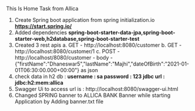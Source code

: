 This Is Home Task from Allica 

1. Create Spring boot application from spring initialization.io **https://start.spring.io/**
2. Added dependencies **spring-boot-starter-data-jpa,spring-boot-starter-web,h2database,spring-boot-starter-test**
3. Created 3 rest apis 
    a. GET  -  http://localhost:8080/customer 
    b. GET - http://localhost:8080/customer/1
    c. POST - http://localhost/8080/customer - body - {"firstName":"Dhaneswar5","lastName":"Majhi","dateOfBirth":"2021-01-01T06:30:00.000+00:00"} as json
4. check data in h2 db :
 **username : sa 
 password : 123
 jdbc url : jdbc:h2:mem:allica**
 5. Swagger Ui to access url is : http://localhost:8080/swagger-ui.html
 6. Changed SPRING banner to ALLICA BANK Banner while starting Application by Adding banner.txt file
 
 